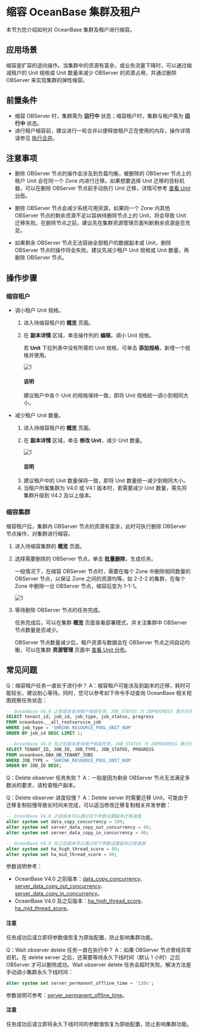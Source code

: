 # 缩容 OceanBase 集群及租户

本节为您介绍如何对 OceanBase 集群及租户进行缩容。

## 应用场景

缩容是扩容的逆向操作。当集群中的资源有富余，或业务流量下降时，可以通过缩减租户的 Unit 规格或 Unit 数量来减少 OBServer 的资源占用，并通过删除 OBServer 来实现集群的弹性缩容。

## 前置条件

* 缩容 OBServer 时，集群需为 **运行中** 状态；缩容租户时，集群与租户需为 **运行中** 状态。
* 进行租户缩容前，建议进行一轮合并以便释放租户正在使用的内存，操作详情请参见 [执行合并](../700.tenant-functions/1400.manage-tenant-merge/300.perform-a-major-compaction.md)。

## 注意事项

* 删除 OBServer 节点的操作会涉及到负载均衡，被删除的 OBServer 节点上的租户 Unit 会在同一个 Zone 内进行迁移。如果想要选择 Unit 迁移的目标机器，可以在删除 OBServer 节点前手动执行 Unit 迁移，详情可参考 [查看 Unit 分布](../600.cluster-functions/1000.manage-cluster-resource/100.view-the-unit-distribution.md)。

* 删除 OBServer 节点会减少系统可用资源，如果同一个 Zone 内其他 OBServer 节点的剩余资源不足以容纳待删除节点上的 Unit，将会导致 Unit 迁移失败。在删除节点之前，建议先在集群资源管理页面判断剩余资源是否充足。

* 如果剩余 OBServer 节点无法容纳全部租户的数据副本或 Unit，删除 OBServer 节点的操作将会失败。建议先减少租户 Unit 规格或 Unit 数量，再删除 OBServer 节点。

## 操作步骤

### 缩容租户

* 调小租户 Unit 规格。

    1. 进入待缩容租户的 **概览** 页面。

    2. 在 **副本详情** 区域，单击操作列的 **编辑**，调小 Unit 规格。

        若 **Unit** 下拉列表中没有所需的 Unit 规格，可单击 **添加规格**，新增一个规格并使用。

        ![1](https://obbusiness-private.oss-cn-shanghai.aliyuncs.com/doc/img/ocp/%E6%9C%80%E4%BD%B3%E5%AE%9E%E8%B7%B5/%E8%B0%83%E5%B0%8Funit%E8%A7%84%E6%A0%BC.png)

        <main id="notice" type='explain'>
        <h4>说明</h4>
        <p>建议租户中各个 Unit 的规格保持一致，即将 Unit 规格统一调小到相同大小。</p>
        </main>

* 减少租户 Unit 数量。

    1. 进入待缩容租户的 **概览** 页面。

    2. 在 **副本详情** 区域，单击 **修改 Unit**，减少 Unit 数量。

        ![1](https://obbusiness-private.oss-cn-shanghai.aliyuncs.com/doc/img/ocp/%E6%9C%80%E4%BD%B3%E5%AE%9E%E8%B7%B5/%E4%BF%AE%E6%94%B9unit%E6%95%B0%E9%87%8F.png)

        <main id="notice" type='explain'>
        <h4>说明</h4>
        <p><li>建议租户中的 Unit 数量保持一致，即将 Unit 数量统一减少到相同大小。</li>
        <li>当租户所属集群为 V4.0 或 V4.1 版本时，若需要减少 Unit 数量，需先将集群升级到 V4.2 及以上版本。</li></p>
        </main>

### 缩容集群

缩容租户后，集群内 OBServer 节点的资源有富余，此时可执行删除 OBServer 节点操作，对集群进行缩容。

1. 进入待缩容集群的 **概览** 页面。

2. 选择需要删除的 OBServer 节点，单击 **批量删除**，生成任务。

    一般情况下，在缩容 OBServer 节点时，需要在每个 Zone 中删除相同数量的 OBServer 节点，以保证 Zone 之间的资源均等。如 2-2-2 的集群，在每个 Zone 中删除一台 OBServer 节点，缩容后变为 1-1-1。

    ![1](https://obbusiness-private.oss-cn-shanghai.aliyuncs.com/doc/img/ocp/%E6%9C%80%E4%BD%B3%E5%AE%9E%E8%B7%B5/%E5%88%A0%E9%99%A4observer.png)

3. 等待删除 OBServer 节点的任务完成。

    任务完成后，可以在集群 **概览** 页面查看部署模式，并关注集群中 OBServer 节点数量是否减少。

    OBServer 节点数量减少后，租户资源与数据会在 OBServer 节点之间自动均衡，可以在集群 **资源管理** 页面中 [查看 Unit 分布](../600.cluster-functions/1000.manage-cluster-resource/100.view-the-unit-distribution.md)。

## 常见问题

Q：缩容租户任务一直处于进行中？
A：缩容租户可能涉及到副本的迁移，耗时可能较长，建议耐心等待。同时，您可以参考如下命令手动查询 OceanBase 相关视图观察任务状态：

```SQL
-- OceanBase V4.0 之前版本查询租户缩容任务，JOB_STATUS 为 INPROGRESS 表示任务正在进行中
SELECT tenant_id, job_id, job_type, job_status, progress 
FROM oceanbase.__all_rootservice_job 
WHERE job_type = 'SHRINK_RESOURCE_POOL_UNIT_NUM' 
ORDER BY job_id DESC LIMIT 1;

-- OceanBase V4.0 及之后版本查询租户缩容任务，JOB_STATUS 为 INPROGRESS 表示任务正在进行中
SELECT TENANT_ID, JOB_ID, JOB_TYPE, JOB_STATUS, PROGRESS
FROM oceanbase.DBA_OB_TENANT_JOBS
WHERE JOB_TYPE = 'SHRINK_RESOURCE_POOL_UNIT_NUM'
ORDER BY JOB_ID DESC;
```

Q：Delete observer 任务失败？
A：一般是因为剩余 OBServer 节点无法满足多数派的要求，请检查租户副本。

Q：Delete observer 进度较慢？
A：Delete server 时需要迁移 Unit，可能由于迁移复制较慢导致长时间未完成，可以适当修改迁移复制相关并发参数：

```SQL
-- OceanBase V4.0 之前版本可以通过如下参数设置副本迁移速度
alter system set data_copy_concurrency = 100;
alter system set server_data_copy_out_concurrency = 40;
alter system set server_data_copy_in_concurrency = 40;

-- OceanBase V4.0 及之后版本可以通过如下参数设置副本迁移速度
alter system set ha_high_thread_score = 80;
alter system set ha_mid_thread_score = 80;
```

参数说明参考：
* OceanBase V4.0 之前版本：[data_copy_concurrency](https://www.oceanbase.com/docs/common-oceanbase-database-cn-1000000000220444)、[server_data_copy_out_concurrency](https://www.oceanbase.com/docs/common-oceanbase-database-cn-1000000000220532)、[server_data_copy_in_concurrency](https://www.oceanbase.com/docs/common-oceanbase-database-cn-1000000000220570)。
* OceanBase V4.0 及之后版本：[ha_high_thread_score](https://www.oceanbase.com/docs/common-oceanbase-database-cn-1000000000220343)、[ha_mid_thread_score](https://www.oceanbase.com/docs/common-oceanbase-database-cn-1000000000220388)。

<main id="notice" type='notice'>
<h4>注意</h4>
<p>任务成功后请立即将参数值恢复为原始配置，防止影响集群功能。</p>
</main>

Q：Wait observer delete 任务一直在执行中？
A：如果 OBServer 节点曾经异常宕机，在 delete server 之后，还需要等待永久下线时间（默认 1 小时）之后 OBServer 才可以删除成功。Wait observer delete 任务会超时失败。解决方法是手动调小集群永久下线时间：

```SQL
alter system set server_permanent_offline_time = '120s';
```

参数说明可参考：[server_permanent_offline_time](https://www.oceanbase.com/docs/common-oceanbase-database-cn-1000000000220626)。

<main id="notice" type='notice'>
<h4>注意</h4>
<p>任务成功后请立即将永久下线时间的参数值恢复为原始配置，防止影响集群功能。</p>
</main>
